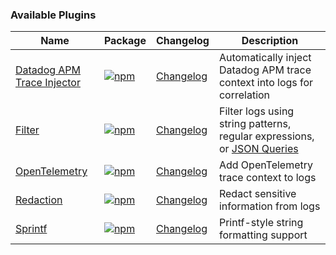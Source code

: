 ### Available Plugins

| Name | Package | Changelog | Description                                                                                           |
|------|---------|-----------|-------------------------------------------------------------------------------------------------------|
| [Datadog APM Trace Injector](/plugins/datadog-apm-trace-injector) <Badge type="tip" text="Server" /> | [![npm](https://img.shields.io/npm/v/@loglayer/plugin-datadog-apm-trace-injector)](https://www.npmjs.com/package/@loglayer/plugin-datadog-apm-trace-injector) | [Changelog](/plugins/changelogs/datadog-apm-trace-injector-changelog.md) | Automatically inject Datadog APM trace context into logs for correlation |
| [Filter](/plugins/filter) <Badge type="warning" text="Browser" /> <Badge type="tip" text="Server" /> | [![npm](https://img.shields.io/npm/v/@loglayer/plugin-filter)](https://www.npmjs.com/package/@loglayer/plugin-filter) | [Changelog](/plugins/changelogs/filter-changelog.md) | Filter logs using string patterns, regular expressions, or [JSON Queries](https://jsonquerylang.org/) |
| [OpenTelemetry](/plugins/opentelemetry) <Badge type="tip" text="Server" /> | [![npm](https://img.shields.io/npm/v/@loglayer/plugin-opentelemetry)](https://www.npmjs.com/package/@loglayer/plugin-opentelemetry) | [Changelog](/plugins/changelogs/opentelemetry-changelog.md) | Add OpenTelemetry trace context to logs                                                               |
| [Redaction](/plugins/redaction) <Badge type="warning" text="Browser" /> <Badge type="tip" text="Server" /> | [![npm](https://img.shields.io/npm/v/@loglayer/plugin-redaction)](https://www.npmjs.com/package/@loglayer/plugin-redaction) | [Changelog](/plugins/changelogs/redaction-changelog.md) | Redact sensitive information from logs                                                                |
| [Sprintf](/plugins/sprintf) <Badge type="warning" text="Browser" /> <Badge type="tip" text="Server" /> | [![npm](https://img.shields.io/npm/v/@loglayer/plugin-sprintf)](https://www.npmjs.com/package/@loglayer/plugin-sprintf) | [Changelog](/plugins/changelogs/sprintf-changelog.md) | Printf-style string formatting support                                                                |

